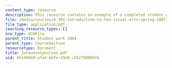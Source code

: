 ```yaml
---
content_type: resource
description: This resource contains an example of a completed student project.
file: /media/courses/4-301-introduction-to-the-visual-arts-spring-2007/66146bb9afa4ebfe43e9c55279d8b5f6_1shauntelpoulson.pdf
file_type: application/pdf
learning_resource_types: []
ocw_type: OCWFile
parent_title: Student work 2004
parent_type: CourseSection
resourcetype: Document
title: 1shauntelpoulson.pdf
uid: 66146bb9-afa4-ebfe-43e9-c55279d8b5f6
---
```

